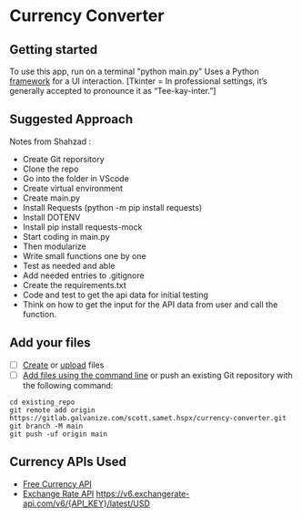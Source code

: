 # Currency Converter

## Getting started
To use this app, run on a terminal "python main.py"
Uses a Python [framework](https://thepythoncode.com/article/currency-converter-gui-using-tkinter-python) for a UI interaction. [Tkinter = In professional settings, it’s generally accepted to pronounce it as “Tee-kay-inter.”]

## Suggested Approach
Notes from Shahzad :
* Create Git reporsitory
* Clone the repo
* Go into the folder in VScode
* Create virtual environment
* Create main.py
* Install Requests (python -m pip install requests)
* Install DOTENV
* Install pip install requests-mock
* Start coding in main.py
* Then modularize
* Write small functions one by one
* Test as needed and able
* Add needed entries to .gitignore
* Create the requirements.txt
* Code and test to get the api data for initial testing
* Think on how to get the input for the API data from user and call the function.

## Add your files

- [ ] [Create](https://docs.gitlab.com/ee/user/project/repository/web_editor.html#create-a-file) or [upload](https://docs.gitlab.com/ee/user/project/repository/web_editor.html#upload-a-file) files
- [ ] [Add files using the command line](https://docs.gitlab.com/ee/gitlab-basics/add-file.html#add-a-file-using-the-command-line) or push an existing Git repository with the following command:

```
cd existing_repo
git remote add origin https://gitlab.galvanize.com/scott.samet.hspx/currency-converter.git
git branch -M main
git push -uf origin main
```
## Currency APIs Used
* [Free Currency API](https://app.freecurrencyapi.com/dashboard)
* [Exchange Rate API](https://app.exchangerate-api.com/dashboard/confirmed)
https://v6.exchangerate-api.com/v6/{API_KEY}/latest/USD